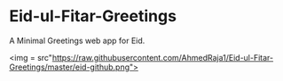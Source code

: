 # Eid-ul-Fitar-Greetings
A Minimal Greetings web app for Eid.

<img = src"https://raw.githubusercontent.com/AhmedRaja1/Eid-ul-Fitar-Greetings/master/eid-github.png">
